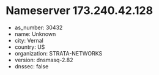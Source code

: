 # Nameserver 173.240.42.128

* as_number: 30432
* name: Unknown
* city: Vernal
* country: US
* organization: STRATA-NETWORKS
* version: dnsmasq-2.82
* dnssec: false
